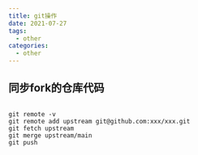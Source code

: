 ```yaml
---
title: git操作
date: 2021-07-27
tags:
  - other
categories:
  - other
---
```


## 同步fork的仓库代码

```

git remote -v 
git remote add upstream git@github.com:xxx/xxx.git
git fetch upstream
git merge upstream/main
git push

```
